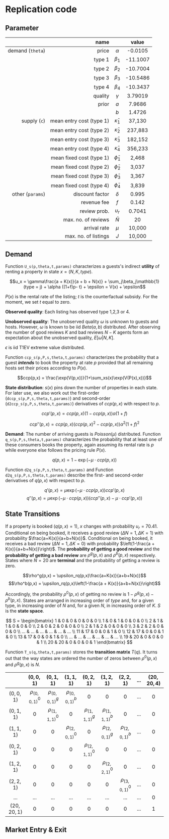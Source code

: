 # Replication code

## Parameter

|  | name |            |  value |
  | ---: | ---: | :---------: | :------: |
  | demand (<code>theta</code>) | price | $\alpha$ | -0.0105 |
  || type 1 | $\beta_1$ | -11.1007 |
  || type 2 | $\beta_2$ | -10.7004 |
  || type 3 | $\beta_3$ | -10.5486 |
  || type 4 | $\beta_4$ | -10.3437 |
  || quality | $\gamma$ | 3.79019 |
  || prior | $a$ | 7.9686 |
  ||  | $b$ | 1.4726 |
  | supply (<code>c</code>) | mean entry cost (type 1) | $\bar \kappa_1$ | 37,130 |
  |  | mean entry cost (type 2) | $\bar \kappa_2$ | 237,883 |
  |  | mean entry cost (type 3) | $\bar \kappa_3$ | 182,152 |
  |  | mean entry cost (type 4) | $\bar \kappa_4$ | 356,233 |
  || mean fixed cost (type 1) | $\bar \phi_1$ | 2,468 |
  | | mean fixed cost (type 2) | $\bar \phi_2$ | 3,037 |
  || mean fixed cost (type 3) | $\bar \phi_3$ | 3,367 |
  || mean fixed cost (type 4) | $\bar \phi_4$ | 3,839 |
  | other (<code>params</code>) | discount factor | $\delta$ | 0.995 |
  |  | revenue fee | $f$ | 0.142 |
  |  | review prob. | $\upsilon_r$ | 0.7041 |
  |  | max. no. of reviews | $\bar N$ | 20 |
  |  | arrival rate | $\mu$ | 10,000 |
  |  | max. no. of listings | $J$ | 10,000 |

## Demand

Function <code>U_s(p,theta,t,params)</code> characterizes a guests's indirect **utility** of renting a property in state $x=(N,K,type)$.

  $$u_x = \gamma\frac{a + K(x)}{a + b + N(x)} + \sum_j\beta_j\mathbb{1}(type = j) + \alpha ((1+f)p- t) + \epsilon = V(x) + \epsilon$$
  
$P(x)$ is the rental rate of the listing; $t$ is the counterfactual subsidy. For the moment, we set $t$ equal to zero.

**Observed quality**: Each listing has observed type 1,2,3 or 4.

**Unobserved quality**: The unobserved quality $\omega$ is unknown to guests and hosts. However, $\omega$ is known to be iid $Beta(a,b)$ distributed. After observing the number of good reviews $K$ and bad reviews $N-K$ agents form an expectation about the unobserved quality, $E[\omega|N,K]$.</li>

$\epsilon$ is iid T1EV extreme value distributed.

Function <code>ccp_s(p,P,s,theta,t,params)</code> characterizes the probability that a guest ***intends*** to book the property at rate $p$ provided that all remaining hosts set their prices according to $P(x)$.

$$ccp(p,x) = \frac{\exp(V(p,x))}{1+\sum_xs(x)\exp(V(P(x),x))}$$

**State distribution**: $s(x)$ pins down the number of properties in each state. For later use, we also work out the first-order (<code>dccp_s(p,P,s,theta,t,params)</code>) and second-order (<code>d2ccp_s(p,P,s,theta,t,params)</code>) derivatives of $ccp(p,x)$ with respect to $p$.

$$ccp'(p,x) = ccp(p,x)(1 - ccp(p,x))\alpha(1+f) $$

$$ccp''(p,x) = ccp(p,x)(ccp(p,x)^2 - ccp(p,x))\alpha^2(1+f)^2 $$

**Demand**: The number of arriving guests is $Poisson(\mu)$ distributed. Function <code>q_s(p,P,s,theta,t,params)</code> characterizes the probability that at least one of these consumers books the property, again assuming its rental rate is $p$ while everyone else follows the pricing rule $P(x)$.

$$q(p,x) = 1 - \exp(-\mu \cdot ccp(p,x))$$

Function <code>d2q_s(p,P,s,theta,t,params)</code> and Function <code>d2q_s(p,P,s,theta,t,params)</code> describe the first- and second-order derivatives of $q(p,x)$ with respect to $p$.

  $$q'(p,x) = \mu\exp(-\mu \cdot ccp(p,x))ccp'(p,x)$$
  $$q''(p,x) = \mu\exp(-\mu \cdot ccp(p,x))(ccp''(p,x)-\mu\cdot ccp'(p,x))$$

## State Transitions

If a property is booked ($q(p,x) = 1$), $x$ changes with probability $\upsilon_r = 70.41%$. Conditional on being booked, it receives a good review ($\Delta N = 1, \Delta K = 1$) with probability $\frac{a+K(x)}{a+b+N(x)}$. Conditional on being booked, it receives a bad review ($\Delta N = 1, \Delta K = 0$) with probability $\left(1-\frac{a + K(x)}{a+b+N(x)}\right)$. The **probability of getting a good review**  and the **probability of getting a bad review** are $\rho^g(p,x)$ and $\rho^b(p,x)$ respectively. States where $N=20$ are **terminal** and the probability of getting a review is zero.

$$\rho^g(p,x) = \upsilon_rq(p,x)\frac{a+K(x)}{a+b+N(x)}$$
$$\rho^b(p,x) = \upsilon_rq(p,x)\left(1-\frac{a + K(x)}{a+b+N(x)}\right)$$

Accordingly, the probability $\rho^0(p,x)$ of getting no review is $1-\rho^g(p,x)-\rho^b(p,x)$. States are arranged in increasing order of $type$ and, for a given type, in increasing order of $N$ and, for a given $N$, in increasing order of $K$. $S$ is the **state space**.

$$ S = \begin{bmatrix} 
1 & 0 & 0 & 0 & 0 & 0 \\ 
1 & 0 & 1 & 0 & 0 & 0 \\
2 & 1 & 1 & 0 & 0 & 0 \\
2 & 0 & 2 & 0 & 0 & 0 \\
2 & 1 & 2 & 0 & 0 & 0 \\
3 & 2 & 2 & 0 & 0 & 0 \\
... & ... & ... & ... & ... & ... \\ 
11 & 17 & 0 & 0 & 1 & 0 \\
12 & 17 & 0 & 0 & 1 & 0 \\
13 & 17 & 0 & 0 & 1 & 0 \\
... & ... & ... & ... & ... & ... \\ 
19 & 20 & 0 & 0 & 0 & 1 \\
20 & 20 & 0 & 0 & 0 & 1
\end{bmatrix} $$

Function  <code>T_s(q,theta,t,params)</code> stores the **transition matrix** $T(q)$. It turns out that the way states are ordered the number of zeros between $\rho^0(p,x)$ and $\rho^g(p,x)$ is $N$.  

|  | $(0,0,1)$ | $(0,1,1)$ | $(1,1,1)$ | $(0,2,1)$ | $(1,2,1)$ | $(2,2,1)$ | ... | $(20,20,4)$ | 
| :---: | :---: | :---------: | :------: | :------: | :------: | :------: | :------: | :------: |
| $(0,0,1)$ | $\rho^0_{(0,0,1)}$ | $\rho^g_{(0,0,1)}$ | $\rho^b_{(0,0,1)}$ | 0 | 0 | 0 | ... | 0 |
| $(0,1,1)$ | 0 | $\rho^0_{(1,1,1)}$ | 0 | $\rho^g_{(1,1,1)}$ | $\rho^b_{(1,1,1)}$ | 0 | ... | 0 |
| $(1,1,1)$ | 0 | 0 | $\rho^0_{(2,0,1)}$ | 0 | $\rho^g_{(2,0,1)}$ | $\rho^b_{(2,0,1)}$ | ... | 0 |
| $(0,2,1)$ | 0 | 0 | 0 | $\rho^0_{(2,1,1)}$ | 0 | 0 | ... | 0 |
| $(1,2,1)$ | 0 | 0 | 0 | 0 | $\rho^0_{(2,2,1)}$ | 0 | ... | 0 |
| $(2,2,1)$ | 0 | 0 | 0 | 0 | 0 | $\rho^0_{(3,0,1)}$ | ... | 0 |
| ... | ... | ... | ... | ... | ... | ... | ... | 0 |
| $(20,20,1)$ | 0 | 0 | 0 | 0 | 0 | 0 | ... | 1 |

## Market Entry & Exit

